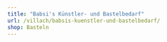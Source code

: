 ```yaml
---
title: "Babsi's Künstler- und Bastelbedarf"
url: /villach/babsis-kuenstler-und-bastelbedarf/
shop: Basteln
---
```

